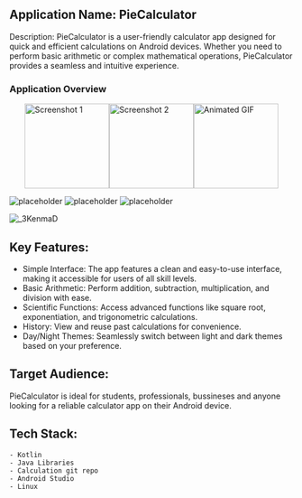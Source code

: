 ## Application Name: PieCalculator

Description:
PieCalculator is a user-friendly calculator app designed for quick and efficient calculations on Android devices. Whether you need to perform basic arithmetic or complex mathematical operations, PieCalculator provides a seamless and intuitive experience.

### Application Overview
<!-- Side-by-Side Images and GIF -->
<div style="display: flex !important; justify-content: center !important;">
    <!-- Image 1 -->
    <img margin="10px" src="https://github.com/hiranmay1000/pie-calculator/assets/97354423/cdb139e2-9edb-463b-8a6c-814002b90a74" alt="Screenshot 1" width="150"/>
    <!-- Image 2 -->
    <img margin="10px" src="https://github.com/hiranmay1000/pie-calculator/assets/97354423/51f7fc31-1cc7-48a3-a9ef-de32a20fb4e5" alt="Screenshot 2" width="150" />
    <!-- Animated GIF -->
    <img margin="10px" src="https://github.com/hiranmay1000/pie-calculator/assets/97354423/8f32e8f7-212a-4e0e-944d-df33c1df2f2a" alt="Animated GIF" width="150" />
    <!-- Description -->
</div>





  ![placeholder]([https://via.placeholder.com/100x150](https://github.com/hiranmay1000/pie-calculator/assets/97354423/cdb139e2-9edb-463b-8a6c-814002b90a74))
  ![placeholder]([https://via.placeholder.com/100x150](https://github.com/hiranmay1000/pie-calculator/assets/97354423/51f7fc31-1cc7-48a3-a9ef-de32a20fb4e5))
  ![placeholder]([https://via.placeholder.com/100x150](https://github.com/hiranmay1000/pie-calculator/assets/97354423/51f7fc31-1cc7-48a3-a9ef-de32a20fb4e5))

![_3KenmaD](https://github.com/hiranmay1000/pie-calculator/assets/97354423/0886b37d-e2dc-4d0d-87d6-83a1674c81ff)



## Key Features:

   - Simple Interface: The app features a clean and easy-to-use interface, making it accessible for users of all skill levels.
   - Basic Arithmetic: Perform addition, subtraction, multiplication, and division with ease.
   - Scientific Functions: Access advanced functions like square root, exponentiation, and trigonometric calculations.
   - History: View and reuse past calculations for convenience.
   - Day/Night Themes: Seamlessly switch between light and dark themes based on your preference.

## Target Audience:
PieCalculator is ideal for students, professionals, bussineses and anyone looking for a reliable calculator app on their Android device.

## Tech Stack:
    - Kotlin
    - Java Libraries
    - Calculation git repo
    - Android Studio
    - Linux


